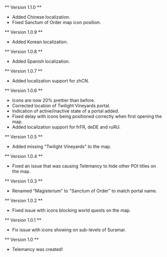 ** Version 1.1.0 **
* Added Chinese localization.
* Fixed Sanctum of Order map icon position.

** Version 1.0.9 **
* Added Korean localization.

** Version 1.0.8 **
* Added Spanish localization.

** Version 1.0.7 **
* Added localization support for zhCN.

** Version 1.0.6 **
* Icons are now 20% prettier than before.
* Corrected location of Twilight Vineyards portal.
* Indication of active/inactive state of a portal added.
* Fixed delay with icons being positioned correctly when first opening the map.
* Added localization support for frFR, deDE and ruRU.

** Version 1.0.5 **
* Added missing "Twilight Vineyards" to the map.

** Version 1.0.4 **
* Fixed an issue that was causing Telemancy to hide other POI titles on the map.

** Version 1.0.3 **
* Renamed "Magisterium" to "Sanctum of Order" to match portal name.

** Version 1.0.2 **
* Fixed issue with icons blocking world quests on the map.

** Version 1.0.1 **
* Fix issue with icons showing on sub-levels of Suramar.

** Version 1.0 **
* Telemancy was created!